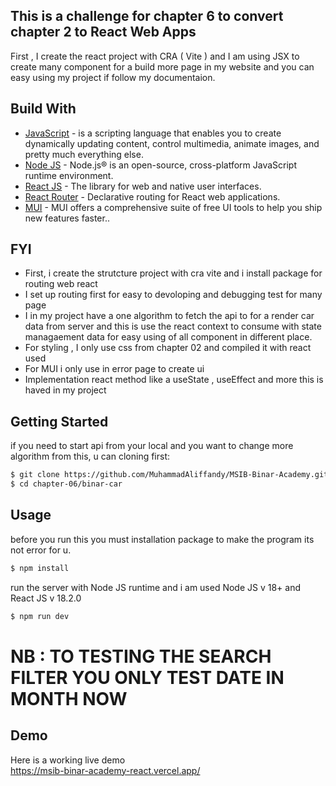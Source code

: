 ## This is a challenge for chapter 6 to convert chapter 2 to React Web Apps
First , I create the react project with CRA ( Vite ) and I am using JSX to create many component for a build more page in my website and you can easy using my project if follow my documentaion.

## Build With
- [JavaScript](https://www.javascript.com/) - is a scripting language that enables you to create dynamically updating content, control multimedia, animate      images, and pretty much everything else.
- [Node JS](https://nodejs.org/en) - Node.js® is an open-source, cross-platform JavaScript runtime environment.
- [React JS](https://react.dev/) - The library for web and native user interfaces.
- [React Router](https://reactrouter.com/en/main) -  Declarative routing for React web applications.
- [MUI](https://mui.com/) - MUI offers a comprehensive suite of free UI tools to help you ship new features faster..


## FYI 
- First, i create the strutcture project with cra vite and i install package for routing web react
- I set up routing first for easy to devoloping and debugging test for many page
- I in my project have a one algorithm to fetch the api to for a render car data from server and this is use the react context to consume with state managaement data for easy using of all component in different place.
- For styling , I only use css from chapter 02 and compiled it with react used
- For MUI i only use in error page to create ui 
- Implementation react method like a useState , useEffect and more this is haved in my project

## Getting Started

if you need to start api from your local and you want to change more algorithm from this, u can cloning first:

```sh
$ git clone https://github.com/MuhammadAliffandy/MSIB-Binar-Academy.git
$ cd chapter-06/binar-car
```

## Usage

before you run this you must installation package to make the program its not error for u.

```sh
$ npm install
```

run the server with Node JS runtime and i am used Node JS v 18+ and React JS v 18.2.0

```sh
$ npm run dev
```

# NB : TO TESTING THE SEARCH FILTER YOU ONLY TEST DATE IN MONTH NOW  

## Demo
Here is a working live demo  
https://msib-binar-academy-react.vercel.app/


